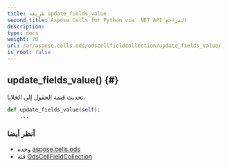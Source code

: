 ```yaml
---
title: طريقة update_fields_value
second_title: Aspose.Cells for Python via .NET API المراجع
description:
type: docs
weight: 70
url: /ar/aspose.cells.ods/odscellfieldcollection/update_fields_value/
is_root: false
---
```

##  update_fields_value() {#}
تحديث قيمة الحقول إلى الخلايا.



```python
def update_fields_value(self):
    ...
```





###  أنظر أيضا
* وحدة [aspose.cells.ods](../../)
* فئة [OdsCellFieldCollection](/cells/python-net/ar/aspose.cells.ods/odscellfieldcollection)
